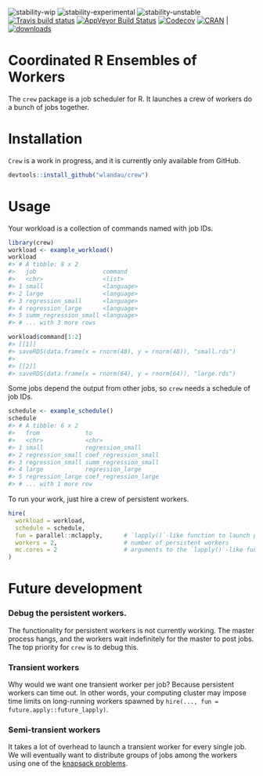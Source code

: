 
<!-- README.md is generated from README.Rmd. Please edit that file -->
![stability-wip](https://img.shields.io/badge/stability-work_in_progress-lightgrey.svg) ![stability-experimental](https://img.shields.io/badge/stability-experimental-orange.svg) ![stability-unstable](https://img.shields.io/badge/stability-unstable-yellow.svg) [![Travis build status](https://travis-ci.org/wlandau/crew.svg?branch=master)](https://travis-ci.org/wlandau/crew) [![AppVeyor Build Status](https://ci.appveyor.com/api/projects/status/github//wlandau/crew/?branch=master&svg=true)](https://ci.appveyor.com/project/wlandau/crew) [![Codecov](https://codecov.io/github/wlandau/crew/coverage.svg?branch=master)](https://codecov.io/github/wlandau/crew?branch=master) [![CRAN](http://www.r-pkg.org/badges/version/crew)](http://cran.r-project.org/package=crew) | [![downloads](http://cranlogs.r-pkg.org/badges/crew)](http://cran.rstudio.com/package=crew)

Coordinated R Ensembles of Workers
==================================

The `crew` package is a job scheduler for R. It launches a crew of workers do a bunch of jobs together.

Installation
============

`Crew` is a work in progress, and it is currently only available from GitHub.

``` r
devtools::install_github("wlandau/crew")
```

Usage
=====

Your workload is a collection of commands named with job IDs.

``` r
library(crew)
workload <- example_workload()
workload
#> # A tibble: 8 x 2
#>   job                   command   
#>   <chr>                 <list>    
#> 1 small                 <language>
#> 2 large                 <language>
#> 3 regression_small      <language>
#> 4 regression_large      <language>
#> 5 summ_regression_small <language>
#> # ... with 3 more rows

workload$command[1:2]
#> [[1]]
#> saveRDS(data.frame(x = rnorm(48), y = rnorm(48)), "small.rds")
#> 
#> [[2]]
#> saveRDS(data.frame(x = rnorm(64), y = rnorm(64)), "large.rds")
```

Some jobs depend the output from other jobs, so `crew` needs a schedule of job IDs.

``` r
schedule <- example_schedule()
schedule
#> # A tibble: 6 x 2
#>   from             to                   
#>   <chr>            <chr>                
#> 1 small            regression_small     
#> 2 regression_small coef_regression_small
#> 3 regression_small summ_regression_small
#> 4 large            regression_large     
#> 5 regression_large coef_regression_large
#> # ... with 1 more row
```

To run your work, just hire a crew of persistent workers.

``` r
hire(
  workload = workload,
  schedule = schedule,
  fun = parallel::mclapply,      # `lapply()`-like function to launch persistent workers
  workers = 2,                   # number of persistent workers
  mc.cores = 2                   # arguments to the `lapply()`-like function
)
```

Future development
==================

### Debug the persistent workers.

The functionality for persistent workers is not currently working. The master process hangs, and the workers wait indefinitely for the master to post jobs. The top priority for `crew` is to debug this.

### Transient workers

Why would we want one transient worker per job? Because persistent workers can time out. In other words, your computing cluster may impose time limits on long-running workers spawned by `hire(..., fun = future.apply::future_lapply)`.

### Semi-transient workers

It takes a lot of overhead to launch a transient worker for every single job. We will eventually want to distribute groups of jobs among the workers using one of the [knapsack problems](https://en.wikipedia.org/wiki/List_of_knapsack_problems).
